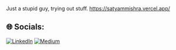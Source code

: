 Just a stupid guy, trying out stuff.
https://satyammishra.vercel.app/


## 🌐 Socials:
[![LinkedIn](https://img.shields.io/badge/LinkedIn-%230077B5.svg?logo=linkedin&logoColor=white)](https://linkedin.com/in/satyam-mishra-019bab225) [![Medium](https://img.shields.io/badge/Medium-12100E?logo=medium&logoColor=white)](https://medium.com/@Satyam_Mishra) 


